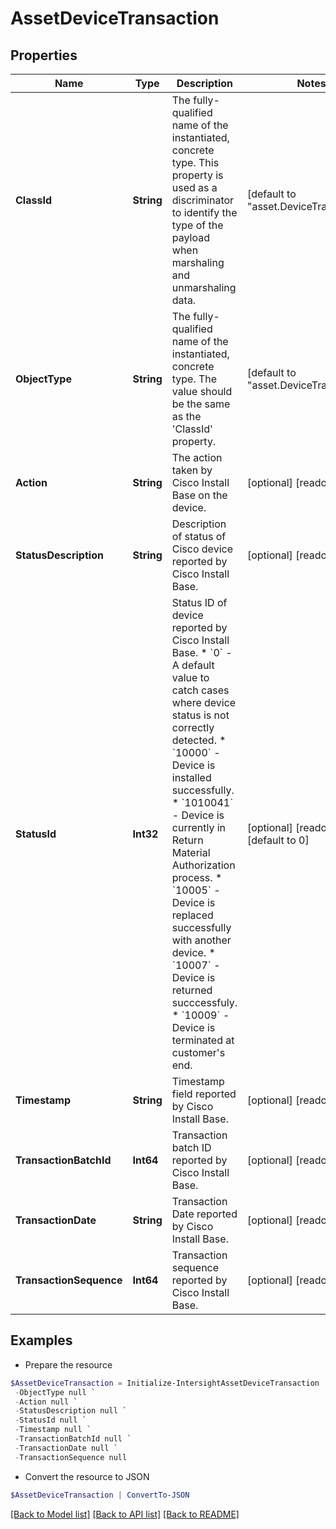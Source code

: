 # AssetDeviceTransaction
## Properties

Name | Type | Description | Notes
------------ | ------------- | ------------- | -------------
**ClassId** | **String** | The fully-qualified name of the instantiated, concrete type. This property is used as a discriminator to identify the type of the payload when marshaling and unmarshaling data. | [default to "asset.DeviceTransaction"]
**ObjectType** | **String** | The fully-qualified name of the instantiated, concrete type. The value should be the same as the &#39;ClassId&#39; property. | [default to "asset.DeviceTransaction"]
**Action** | **String** | The action taken by Cisco Install Base on the device. | [optional] [readonly] 
**StatusDescription** | **String** | Description of status of Cisco device reported by Cisco Install Base. | [optional] [readonly] 
**StatusId** | **Int32** | Status ID of device reported by Cisco Install Base. * &#x60;0&#x60; - A default value to catch cases where device status is not correctly detected. * &#x60;10000&#x60; - Device is installed successfully. * &#x60;1010041&#x60; - Device is currently in Return Material Authorization process. * &#x60;10005&#x60; - Device is replaced successfully with another device. * &#x60;10007&#x60; - Device is returned succcessfuly. * &#x60;10009&#x60; - Device is terminated at customer&#39;s end. | [optional] [readonly] [default to 0]
**Timestamp** | **String** | Timestamp field reported by Cisco Install Base. | [optional] [readonly] 
**TransactionBatchId** | **Int64** | Transaction batch ID reported by Cisco Install Base. | [optional] [readonly] 
**TransactionDate** | **String** | Transaction Date reported by Cisco Install Base. | [optional] [readonly] 
**TransactionSequence** | **Int64** | Transaction sequence reported by Cisco Install Base. | [optional] [readonly] 

## Examples

- Prepare the resource
```powershell
$AssetDeviceTransaction = Initialize-IntersightAssetDeviceTransaction  -ClassId null `
 -ObjectType null `
 -Action null `
 -StatusDescription null `
 -StatusId null `
 -Timestamp null `
 -TransactionBatchId null `
 -TransactionDate null `
 -TransactionSequence null
```

- Convert the resource to JSON
```powershell
$AssetDeviceTransaction | ConvertTo-JSON
```

[[Back to Model list]](../README.md#documentation-for-models) [[Back to API list]](../README.md#documentation-for-api-endpoints) [[Back to README]](../README.md)

